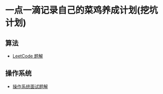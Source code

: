 # 一点一滴记录自己的菜鸡养成计划(挖坑计划)

## 算法
- [LeetCode 题解](https://github.com/heianzhihuo/InterviewExperience/blob/master/LeetCode刷题记录.md)

## 操作系统

- [操作系统面试题解](https://github.com/heianzhihuo/InterviewExperience/blob/master/操作系统相关面试题总结.md)